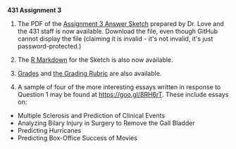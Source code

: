 **431 Assignment 3**

1. The PDF of the [Assignment 3 Answer Sketch](https://github.com/THOMASELOVE/431homework/blob/master/HW3/431-sketch3-pw-2017.pdf) prepared by Dr. Love and the 431 staff is now available. Download the file, even though GitHub cannot display the file (claiming it is invalid - it's not invalid, it's just password-protected.)

2. The [R Markdown](https://github.com/THOMASELOVE/431homework/blob/master/HW3/431-sketch3-2017.Rmd) for the Sketch is also now available.

3. [Grades](https://github.com/THOMASELOVE/431homework/blob/master/HW3/431-grades3-pw-2017.pdf) and [the Grading Rubric](https://github.com/THOMASELOVE/431homework/blob/master/HW3/431-rubric3-2017.pdf) are also available.

4. A sample of four of the more interesting essays written in response to Question 1 may be found at https://goo.gl/8RH6rT. These include essays on:

- Multiple Sclerosis and Prediction of Clinical Events
- Analyzing Bilary Injury in Surgery to Remove the Gall Bladder
- Predicting Hurricanes
- Predicting Box-Office Success of Movies

